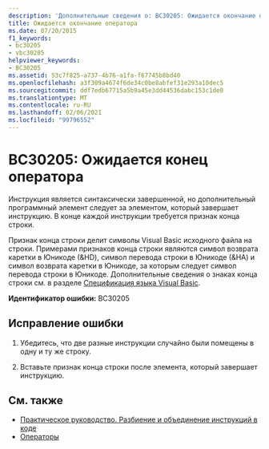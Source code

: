 ```yaml
---
description: 'Дополнительные сведения о: BC30205: Ожидается окончание оператора'
title: Ожидается окончание оператора
ms.date: 07/20/2015
f1_keywords:
- bc30205
- vbc30205
helpviewer_keywords:
- BC30205
ms.assetid: 53c7f825-a737-4b76-a1fa-f67745b8bd40
ms.openlocfilehash: a3f309a4674f6de34c0be8abfef31e293a10dec5
ms.sourcegitcommit: ddf7edb67715a5b9a45e3dd44536dabc153c1de0
ms.translationtype: MT
ms.contentlocale: ru-RU
ms.lasthandoff: 02/06/2021
ms.locfileid: "99796552"
---
```

# <a name="bc30205-end-of-statement-expected"></a>BC30205: Ожидается конец оператора

Инструкция является синтаксически завершенной, но дополнительный программный элемент следует за элементом, который завершает инструкцию. В конце каждой инструкции требуется признак конца строки.

 Признак конца строки делит символы Visual Basic исходного файла на строки. Примерами признаков конца строки являются символ возврата каретки в Юникоде (&HD), символ перевода строки в Юникоде (&HA) и символ возврата каретки в Юникоде, за которым следует символ перевода строки в Юникоде. Дополнительные сведения о знаках конца строки см. в разделе [Спецификация языка Visual Basic](~/_vblang/spec/lexical-grammar.md#line-terminators).

 **Идентификатор ошибки:** BC30205

## <a name="to-correct-this-error"></a>Исправление ошибки

1. Убедитесь, что две разные инструкции случайно были помещены в одну и ту же строку.

2. Вставьте признак конца строки после элемента, который завершает инструкцию.

## <a name="see-also"></a>См. также

- [Практическое руководство. Разбиение и объединение инструкций в коде](../../programming-guide/program-structure/how-to-break-and-combine-statements-in-code.md)
- [Операторы](../../programming-guide/language-features/statements.md)
